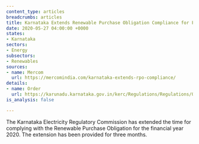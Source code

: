 ```yaml
---
content_type: articles
breadcrumbs: articles
title: Karnataka Extends Renewable Purchase Obligation Compliance for FY 2020 to August
date: 2020-05-27 04:00:00 +0000
states:
- Karnataka
sectors:
- Energy
subsectors:
- Renewables
sources:
- name: Mercom
  url: https://mercomindia.com/karnataka-extends-rpo-compliance/
details:
- name: Order
  url: https://karunadu.karnataka.gov.in/kerc/Regulations/Regulations/ORDER%20EXTENDING%20TIME%20FOR%20RPO%20COMPLIANCE%20FOR%20FY20.pdf
is_analysis: false

---
```

The Karnataka Electricity Regulatory Commission has extended the time for complying with the Renewable Purchase Obligation for the financial year 2020. The extension has been provided for three months.